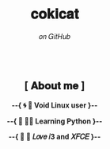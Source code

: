 <h1 align="center">𝐜𝐨𝐤𝐢𝐜𝐚𝐭</h1>
<p align="center">𝑜𝑛 𝐺𝑖𝑡𝐻𝑢𝑏</p>
<br>
<br>
<h2 align="center">[ 𝐀𝐛𝐨𝐮𝐭 𝐦𝐞 ]</h2>
<p align="center"><b>--{ 🌀 🐧 Void Linux user }--</b></p>
<p align="center"><b>--{ 🐍 🧑‍💻 Learning Python }--</b></p>  
<p align="center"><b>--{ 🔱 🐀 𝐿𝑜𝑣𝑒 𝑖3 and 𝑋𝐹𝐶𝐸 }--</b></p>  
